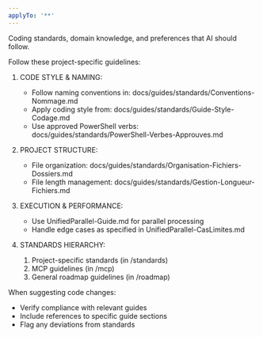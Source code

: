```yaml
---
applyTo: '**'
---
```

Coding standards, domain knowledge, and preferences that AI should follow.

Follow these project-specific guidelines:

1. CODE STYLE & NAMING:
   - Follow naming conventions in: docs/guides/standards/Conventions-Nommage.md
   - Apply coding style from: docs/guides/standards/Guide-Style-Codage.md
   - Use approved PowerShell verbs: docs/guides/standards/PowerShell-Verbes-Approuves.md

2. PROJECT STRUCTURE:
   - File organization: docs/guides/standards/Organisation-Fichiers-Dossiers.md
   - File length management: docs/guides/standards/Gestion-Longueur-Fichiers.md

3. EXECUTION & PERFORMANCE:
   - Use UnifiedParallel-Guide.md for parallel processing
   - Handle edge cases as specified in UnifiedParallel-CasLimites.md

4. STANDARDS HIERARCHY:
   1. Project-specific standards (in /standards)
   2. MCP guidelines (in /mcp)
   3. General roadmap guidelines (in /roadmap)

When suggesting code changes:
- Verify compliance with relevant guides
- Include references to specific guide sections
- Flag any deviations from standards
